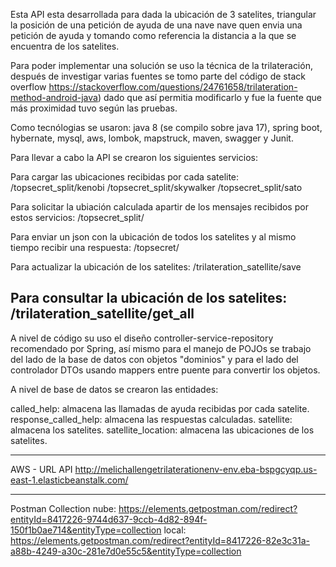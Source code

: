 Esta API esta desarrollada para dada la ubicación de 3 satelites, triangular la posición de una petición de ayuda de una nave nave quen envia una petición de ayuda y tomando como referencia la distancia a la que se encuentra de los satelites.

Para poder implementar una solución se uso la técnica de la trilateración, después de investigar varias fuentes se tomo parte del código de stack overflow https://stackoverflow.com/questions/24761658/trilateration-method-android-java) dado que así permitia modificarlo y fue la fuente que más proximidad tuvo según las pruebas.

Como tecnólogias se usaron: java 8 (se compilo sobre java 17), spring boot, hybernate, mysql, aws, lombok, mapstruck, maven, swagger y Junit.

Para llevar a cabo la API se crearon los siguientes servicios:

Para cargar las ubicaciones recibidas por cada satelite:
/topsecret_split/kenobi 
/topsecret_split/skywalker 
/topsecret_split/sato 

Para solicitar la ubiación calculada apartir de los mensajes recibidos por estos servicios:
/topsecret_split/

Para enviar un json con la ubicación de todos los satelites y al mismo tiempo recibir una respuesta:
/topsecret/

Para actualizar la ubicación de los satelites:
/trilateration_satellite/save

Para consultar la ubicación de los satelites:
/trilateration_satellite/get_all
-----------------------------
A nivel de código su uso el diseño controller-service-repository recomendado por Spring, así mismo para el manejo de POJOs se trabajo del lado de la base de datos con objetos "dominios" y para el lado del controlador DTOs usando mappers entre puente para convertir los objetos.

A nivel de base de datos se crearon las entidades:

called_help: almacena las llamadas de ayuda recibidas por cada satelite.
response_called_help: almacena las respuestas calculadas.
satellite: almacena los satelites.
satellite_location: almacena las ubicaciones de los satelites.

------------------------------
AWS - URL API
http://melichallengetrilaterationenv-env.eba-bspgcyqp.us-east-1.elasticbeanstalk.com/

-------------------------------
Postman Collection
nube:
https://elements.getpostman.com/redirect?entityId=8417226-9744d637-9ccb-4d82-894f-150f1b0ae714&entityType=collection
local:
https://elements.getpostman.com/redirect?entityId=8417226-82e3c31a-a88b-4249-a30c-281e7d0e55c5&entityType=collection


